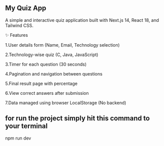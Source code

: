 ## My Quiz App
A simple and interactive quiz application built with Next.js 14, React 18, and Tailwind CSS.

✨ Features

1.User details form (Name, Email, Technology selection)

2.Technology-wise quiz (C, Java, JavaScript)

3.Timer for each question (30 seconds)

4.Pagination and navigation between questions

5.Final result page with percentage

6.View correct answers after submission

7.Data managed using browser LocalStorage (No backend)

## for run the project simply hit this command to your terminal 
npm run dev 

